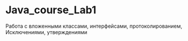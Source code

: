 # Java_course_Lab1
Работа с вложенными классами, интерфейсами, протоколированием, Исключениями, утверждениями
